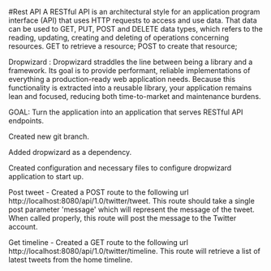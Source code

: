 #Rest API
A RESTful API is an architectural style for an application program interface (API) that uses HTTP requests to access and use data.
That data can be used to GET, PUT, POST and DELETE data types, which refers to the reading, updating, creating and deleting of operations concerning resources. 
GET to retrieve a resource; POST to create that resource;

Dropwizard : Dropwizard straddles the line between being a library and a framework.
Its goal is to provide performant, reliable implementations of everything a production-ready web application needs.
Because this functionality is extracted into a reusable library, your application remains lean and focused, reducing both time-to-market and maintenance burdens.

GOAL: Turn the application into an application that serves RESTful API endpoints.

Created new git branch.

Added dropwizard as a dependency.

Created configuration and necessary files to configure dropwizard application to start up.

Post tweet - Created a POST route to the following url http://localhost:8080/api/1.0/twitter/tweet.
This route should take a single post parameter 'message' which will represent the message of the tweet.
When called properly, this route will post the message to the Twitter account.

Get timeline - Created a GET route to the following url http://localhost:8080/api/1.0/twitter/timeline. 
This route will retrieve a list of latest tweets from the home timeline.
